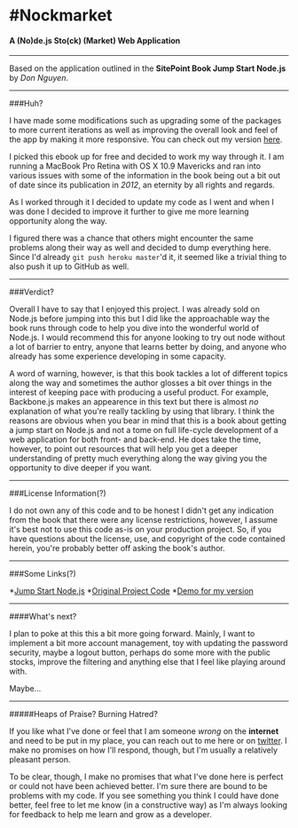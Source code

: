 #Nockmarket
===
#### A (**No**)de.js Sto(**ck**) (**Market**) Web Application
---

Based on the application outlined in the **SitePoint Book Jump Start Node.js** by *Don Nguyen*.

---

###Huh?

I have made some modifications such as upgrading some of the packages to more current iterations as well as improving the overall look and feel of the app by making it more responsive. You can check out my version [here](http://fskirschbaum-nockmarket.herokuapp.com).

I picked this ebook up for free and decided to work my way through it. I am running a MacBook Pro Retina with OS X 10.9 Mavericks and ran into various issues with some of the information in the book being out a bit out of date since its publication in *2012*, an eternity by all rights and regards.

As I worked through it I decided to update my code as I went and when I was done I decided to improve it further to give me more learning opportunity along the way.

I figured there was a chance that others might encounter the same problems along their way as well and decided to dump everything here. Since I'd already `git push heroku master`'d it, it seemed like a trivial thing to also push it up to GitHub as well. 

---

###Verdict?

Overall I have to say that I enjoyed this project. I was already sold on Node.js before jumping into this but I did like the approachable way the book runs through code to help you dive into the wonderful world of Node.js. I would recommend this for anyone looking to try out node without a lot of barrier to entry, anyone that learns better by doing, and anyone who already has some experience developing in some capacity.

A word of warning, however, is that this book tackles a lot of different topics along the way and sometimes the author glosses a bit over things in the interest of keeping pace with producing a useful product. For example, Backbone.js makes an appearence in this text but there is almost *no* explanation of what you're really tackling by using that library. I think the reasons are obvious when you bear in mind that this is a book about getting a jump start on Node.js and not a tome on full life-cycle development of a web application for both front- and back-end. He does take the time, however, to point out resources that will help you get a deeper understanding of pretty much everything along the way giving you the opportunity to dive deeper if you want.

---

###License Information(?)

I do not own any of this code and to be honest I didn't get any indication from the book that there were any license restrictions, however, I assume it's best not to use this code as-is on your production project. So, if you have questions about the license, use, and copyright of the code contained herein, you're probably better off asking the book's author.

---

###Some Links(?)

*[Jump Start Node.js](http://www.sitepoint.com/store/jump-start-node-js/)
*[Original Project Code](https://github.com/spbooks/NODEJS1)
*[Demo for my version](http://fskirschbaum-nockmarket.herokuapp.com)

---

####What's next?

I plan to poke at this this a bit more going forward. Mainly, I want to implement a bit more account management, toy with updating the password security, maybe a logout button, perhaps do some more with the public stocks, improve the filtering and anything else that I feel like playing around with.

Maybe...

---

#####Heaps of Praise? Burning Hatred?

If you like what I've done or feel that I am someone *wrong* on the **internet** and need to be put in my place, you can reach out to me here or on [twitter](https://twitter.com/fyrephlie). I make no promises on how I'll respond, though, but I'm usually a relatively pleasant person.

To be clear, though, I make no promises that what I've done here is perfect or could not have been achieved better. I'm sure there are bound to be problems with my code. If you see something you think I could have done better, feel free to let me know (in a constructive way) as I'm always looking for feedback to help me learn and grow as a developer.

